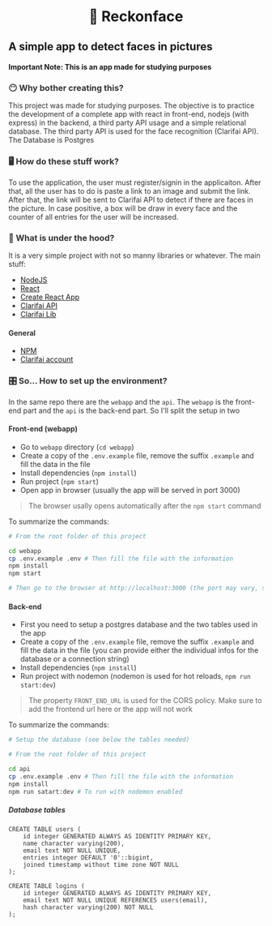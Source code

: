<h1 align="center">
  💭 Reckonface
</h1>

## A simple app to detect faces in pictures

#### Important Note: This is an app made for studying purposes

<div style="color:#333333">

### 😶 Why bother creating this?

This project was made for studying purposes. The objective is to practice the development of a complete app with react in front-end, nodejs (with express) in the backend, a third party API usage and a simple relational database. The third party API is used for the face recognition (Clarifai API). The Database is Postgres

### 🖥 How do these stuff work?

To use the application, the user must register/signin in the applicaiton. After that, all the user has to do is paste a link to an image and submit the link. After that, the link will be sent to Clarifai API to detect if there are faces in the picture. In case positive, a box will be draw in every face and the counter of all entries for the user will be increased.

### 🚜 What is under the hood?

It is a very simple project with not so manny libraries or whatever. The main stuff:

- [NodeJS](https://nodejs.org/en/)
- [React](https://reactjs.org/)
- [Create React App](https://create-react-app.dev/)
- [Clarifai API](https://docs.clarifai.com/)
- [Clarifai Lib](https://www.npmjs.com/package/clarifai)

#### General

- [NPM](https://www.npmjs.com/)
- [Clarifai account](https://portal.clarifai.com/signup)

### 🎛 So... How to set up the environment?

In the same repo there are the `webapp` and the `api`. The `webapp` is the front-end part and the `api` is the back-end part. So I'll split the setup in two

#### Front-end (webapp)

- Go to `webapp` directory (`cd webapp`)
- Create a copy of the `.env.example` file, remove the suffix `.example` and fill the data in the file
- Install dependencies (`npm install`)
- Run project (`npm start`)
- Open app in browser (usually the app will be served in port 3000)

> The browser usally opens automatically after the `npm start` command

To summarize the commands:

```bash
# From the root folder of this project

cd webapp
cp .env.example .env # Then fill the file with the information
npm install
npm start

# Then go to the browser at http://localhost:3000 (the port may vary, see the log in terminal)
```

#### Back-end

- First you need to setup a postgres database and the two tables used in the app
- Create a copy of the `.env.example` file, remove the suffix `.example` and fill the data in the file (you can provide either the individual infos for the database or a connection string)
- Install dependencies (`npm install`)
- Run project with nodemon (nodemon is used for hot reloads, `npm run start:dev`)

> The property `FRONT_END_URL` is used for the CORS policy. Make sure to add the frontend url here or the app will not work

To summarize the commands:

```bash
# Setup the database (see below the tables needed)

# From the root folder of this project

cd api
cp .env.example .env # Then fill the file with the information
npm install
npm run satart:dev # To run with nodemon enabled
```

##### Database tables

```psql
CREATE TABLE users (
    id integer GENERATED ALWAYS AS IDENTITY PRIMARY KEY,
    name character varying(200),
    email text NOT NULL UNIQUE,
    entries integer DEFAULT '0'::bigint,
    joined timestamp without time zone NOT NULL
);

CREATE TABLE logins (
    id integer GENERATED ALWAYS AS IDENTITY PRIMARY KEY,
    email text NOT NULL UNIQUE REFERENCES users(email),
    hash character varying(200) NOT NULL
);
```

</div>

